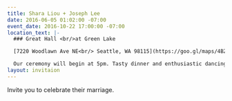 ```yaml
---
title: Shara Liou + Joseph Lee
date: 2016-06-05 01:02:00 -07:00
event_date: 2016-10-22 17:00:00 -07:00
location_text: |-
  ### Great Hall <br/>at Green Lake

  [7220 Woodlawn Ave NE<br/> Seattle, WA 98115](https://goo.gl/maps/4BZfy8oDGy12 "View on Google Maps")

  Our ceremony will begin at 5pm. Tasty dinner and enthusiastic dancing to follow. The dress code is semi-formal, but have fun with it!
layout: invitaion
---
```


Invite you to celebrate their marriage.